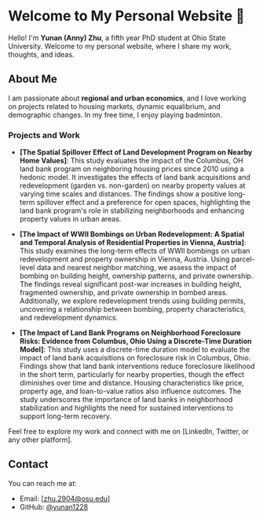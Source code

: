 # Welcome to My Personal Website 👋

Hello! I'm **Yunan (Anny) Zhu**, a fifth year PhD student at Ohio State University. Welcome to my personal website, where I share my work, thoughts, and ideas.

## About Me

I am passionate about **regional and urban economics**, and I love working on projects related to housing markets, dynamic equalibrium, and demographic changes. In my free time, I enjoy playing badminton.

### Projects and Work
- **[The Spatial Spillover Effect of Land Development Program on Nearby Home Values]**: This study evaluates the impact of the Columbus, OH land bank program on neighboring housing prices since 2010 using a hedonic model. It investigates the effects of land bank acquisitions and redevelopment (garden vs. non-garden) on nearby property values at varying time scales and distances. The findings show a positive long-term spillover effect and a preference for open spaces, highlighting the land bank program's role in stabilizing neighborhoods and enhancing property values in urban areas.

- **[The Impact of WWII Bombings on Urban Redevelopment: A Spatial and Temporal Analysis of Residential Properties in Vienna, Austria]**: This study examines the long-term effects of WWII bombings on urban redevelopment and property ownership in Vienna, Austria. Using parcel-level data and nearest neighbor matching, we assess the impact of bombing on building height, ownership patterns, and private ownership. The findings reveal significant post-war increases in building height, fragmented ownership, and private ownership in bombed areas. Additionally, we explore redevelopment trends using building permits, uncovering a relationship between bombing, property characteristics, and redevelopment dynamics.
  
- **[The Impact of Land Bank Programs on Neighborhood Foreclosure Risks: Evidence from Columbus, Ohio Using a Discrete-Time Duration Model]**: This study uses a discrete-time duration model to evaluate the impact of land bank acquisitions on foreclosure risk in Columbus, Ohio. Findings show that land bank interventions reduce foreclosure likelihood in the short term, particularly for nearby properties, though the effect diminishes over time and distance. Housing characteristics like price, property age, and loan-to-value ratios also influence outcomes. The study underscores the importance of land banks in neighborhood stabilization and highlights the need for sustained interventions to support long-term recovery.

Feel free to explore my work and connect with me on [LinkedIn, Twitter, or any other platform].

## Contact

You can reach me at:  
- Email: [zhu.2904@osu.edu]  
- GitHub: [@yunan1228](https://github.com/yunan1228)
<!--
**yunan1228/yunan1228** is a ✨ _special_ ✨ repository because its `README.md` (this file) appears on your GitHub profile.

Here are some ideas to get you started:

- 🔭 I’m currently working on ...
- 🌱 I’m currently learning ...
- 👯 I’m looking to collaborate on ...
- 🤔 I’m looking for help with ...
- 💬 Ask me about ...
- 📫 How to reach me: ...
- 😄 Pronouns: ...
- ⚡ Fun fact: ...
-->

